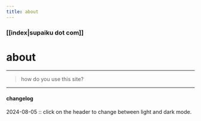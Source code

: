 ```yaml
---
title: about
---
```


### [[index|supaiku dot com]]

<h1 onclick="document.getElementById('darkmode-toggle').click();">
about 
</h1>

---
>how do you use this site?
---

#### changelog

2024-08-05 :: click on the header to change between 
<a onclick="document.getElementById('darkmode-toggle').click();">light</a> 
and
<a onclick="document.getElementById('darkmode-toggle').click();">dark</a> mode.
